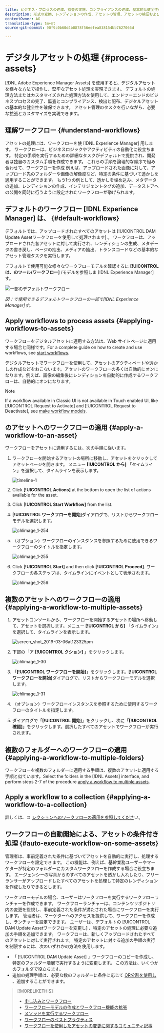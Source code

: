 ```yaml
---
title: ビジネス・プロセスの達成、監査の実施、コンプライアンスの達成、基本的な健全性の維持を目的とした資産の処理
description: 形式の変換、レンディションの作成、アセットの管理、アセットの検証および実行のためのアセット処理をワークフローします。
contentOwner: AG
translation-type: tm+mt
source-git-commit: 90f9c0b60d4b0878f56eefea838154bb7627066d

---
```



# デジタルアセットの処理 {#process-assets}

[!DNL Adobe Experience Manager Assets] を使用すると、デジタルアセットを様々な方法で操作し、堅牢なアセット処理を実現できます。 デフォルトの処理方法またはカスタマイズされた処理方法を使用して、エンドツーエンドのビジネスプロセスの完了、監査とコンプライアンス、検出と配布、デジタルアセットの基本的な健全性を確保できます。 アセット管理のタスクを行いながら、必要な拡張とカスタマイズを実現できます。

## 理解ワークフロー {#understand-workflows}

アセットの処理には、ワークフローを使 [!DNL Experience Manager] 用します。 ワークフローは、ビジネスロジックやアクティビティの自動化に役立ちます。 特定の手順を実行するための詳細なタスクがデフォルトで提供され、開発者は独自のカスタム手順を作成できます。 これらの手順を論理的な順序で組み合わせて、ワークフローを作成 例えば、アップロードされた画像に対して、アップロード先のフォルダーや画像の解像度など、特定の条件に基づいて透かしを適用することができます。 もう1つの例として、透かしを埋め込み、メタデータの追加、レンディションの作成、インテリジェントタグの追加、データストアへの公開を同時に行うように設定されたワークフローが挙げられます。

## デフォルトのワークフロー [!DNL Experience Manager] は、 {#default-workflows}

デフォルトでは、アップロードされたすべてのアセットは [!UICONTROL DAM Update Assetワークフローを使用して処理されます] 。 ワークフローは、アップロードされた各アセットに対して実行され、レンディションの生成、メタデータの書き戻し、ページの抽出、メディアの抽出、トランスコードなどの基本的なアセット管理タスクを実行します。

デフォルトで使用可能な様々なワークフローモデルを確認するに **[!UICONTROL は、のツール/ワークフロー]** /モデルを参照しま [!DNL Experience Manager]す。

![一部のデフォルトワークフロー](assets/aem-default-workflows.png)

*図：で使用できるデフォルトワークフローの一部で[!DNL Experience Manager]す。*

## Apply workflows to process assets {#applying-workflows-to-assets}

ワークフローをデジタルアセットに適用する方法は、Web サイトページに適用する場合と同様です。For a complete guide on how to create and use workflows, see [start workflows](/help/sites-authoring/workflows-participating.md).

デジタルアセットでワークフローを使用して、アセットのアクティベートや透かしの作成などをおこないます。アセットのワークフローの多くは自動的にオンになります。例えば、画像の編集後にレンディションを自動的に作成するワークフローは、自動的にオンになります。

>[!NOTE]
>
>If a workflow available in Classic UI is not available in Touch enabled UI, like [!UICONTROL Request to Activate] and [!UICONTROL Request to Deactivate], see [make workflow models](/help/sites-developing/workflows-models.md#classic2touchui).

##  のアセットへのワークフローの適用 {#apply-a-workflow-to-an-asset}

<!-- 
TBD: Add animated GIF for these steps instead of all these screenshots.
-->
ワークフローをアセットに適用するには、次の手順に従います。

1. ワークフローを開始するアセットの場所に移動し、アセットをクリックしてアセットページを開きます。 メニュー **[!UICONTROL から]** 「タイムライン」を選択して、タイムラインを表示します。

   ![timeline-1](assets/timeline.png)

1. Click **[!UICONTROL Actions]** at the bottom to open the list of actions available for the asset.

1. Click **[!UICONTROL Start Workflow]** from the list.

1. **[!UICONTROL ワークフローを開始]**&#x200B;ダイアログで、リストからワークフローモデルを選択します。

   ![chlimage_1-254](assets/chlimage_1-50.png)

1. （オプション）ワークフローのインスタンスを参照するために使用できるワークフローのタイトルを指定します。

   ![chlimage_1-255](assets/chlimage_1-51.png)

1. Click **[!UICONTROL Start]** and then click **[!UICONTROL Proceed]**. ワークフローの各ステップは、タイムラインにイベントとして表示されます。

   ![chlimage_1-256](assets/chlimage_1-52.png)

## 複数のアセットへのワークフローの適用 {#applying-a-workflow-to-multiple-assets}

1. アセットコンソールから、ワークフローを開始するアセットの場所へ移動して、アセットを選択します。メニュー **[!UICONTROL から]** 「タイムライン」を選択して、タイムラインを表示します。

   ![screen_shot_2019-03-06at123325pm](assets/chlimage_1-136.png)

1. 下部の「ア **[!UICONTROL クション]** 」をクリックします。

   ![chlimage_1-30](assets/chlimage_1-137.png)

1. 「**[!UICONTROL ワークフローを開始]**」をクリックします。**[!UICONTROL ワークフローを開始]**&#x200B;ダイアログで、リストからワークフローモデルを選択します。

   ![chlimage_1-31](assets/chlimage_1-138.png)

1. （オプション）ワークフローインスタンスを参照するために使用するワークフローのタイトルを指定します。
1. ダイアログで「**[!UICONTROL 開始]**」をクリックし、次に「**[!UICONTROL 確認]**」をクリックします。選択したすべてのアセットでワークフローが実行されます。

## 複数のフォルダーへのワークフローの適用 {#applying-a-workflow-to-multiple-folders}

ワークフローを複数のフォルダーに適用する手順は、複数のアセットに適用する手順と似ています。Select the folders in the [!DNL Assets] interface, and perform steps 2-7 of the procedure [apply a workflow to multiple assets](/help/assets/assets-workflow.md#applying-a-workflow-to-multiple-assets).

## Apply a workflow to a collection {#applying-a-workflow-to-a-collection}

詳しくは、コ [レクションへのワークフローの適用を参照してくださ](/help/assets/managing-collections-touch-ui.md#running-a-workflow-on-a-collection)い。

## ワークフローの自動開始による、アセットの条件付き処理 {#auto-execute-workflow-on-some-assets}

管理者は、事前定義された条件に基づいてアセットを自動的に実行し、処理するワークフローを設定できます。 この機能は、例えば、基幹業務ユーザーやマーケターが特定のフォルダーにカスタムワークフローを作成する場合に役立ちます。 エージェンシーの写真からのすべてのアセットを透かし入れしたり、フリーランサーがアップロードしたすべてのアセットを処理して特定のレンディションを作成したりできるとします。

ワークフローモデルの場合、ユーザーはワークフローを実行するワークフローランチャーを作成できます。 ワークフローランチャーは、コンテンツリポジトリ内の変更を監視し、事前定義された条件が満たされた場合にワークフローを実行します。 管理者は、マーケターへのアクセスを提供して、ワークフローを作成し、ランチャーを設定できます。 ユーザーは、デフォルトの [!UICONTROL DAM Update Assetワークフローを変更し] 、特定のアセットの処理に必要な追加の手順を追加できます。 ワークフローは、新しくアップロードされたすべてのアセットに対して実行されます。 特定のアセットに対する追加の手順の実行を制限するには、次のいずれかの方法を使用します。

* 「 [!UICONTROL DAM Update Asset] 」ワークフローのコピーを作成し、特定のフォルダー階層で実行するように変更します。 この方法は、いくつかのフォルダで役立ちます。
* 追加の処理手順は、必要な数のフォルダーに条件に応じて [OR分割を使用し](/help/sites-developing/workflows-step-ref.md#or-split) 、追加することができます。

>[!MORELIKETHIS]
>
>* [申し込みとワークフロー](/help/sites-authoring/workflows.md)
>* [ワークフローモデルの作成とワークフロー機能の拡張](/help/sites-developing/workflows.md)
>* [メソッドを実行するワークフロー](/help/sites-administering/workflows-starting.md)
>* [ワークフローのベストプラクティス](/help/sites-developing/workflows-best-practices.md)
>* [ワークフローを使用したアセットの変更に関するコミュニティ記事](https://helpx.adobe.com/experience-manager/using/modify_asset_workflow.html)

